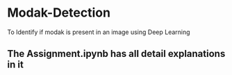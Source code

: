 # Modak-Detection
To Identify if modak is present in an image using Deep Learning
## The Assignment.ipynb has all detail explanations in it
